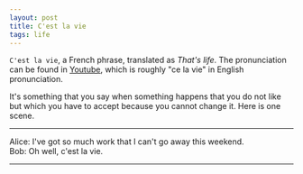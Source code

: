 ```yaml
---
layout: post
title: C'est la vie
tags: life
---
```


`C'est la vie`, a French phrase, translated as *That's life*. The pronunciation can be found in [Youtube](https://www.youtube.com/watch?v=pSPdtPQM9Xk&list=WL), which is roughly "ce la vie" in English pronunciation.

It's something that you say when something happens that you do not like but which you have to accept because you cannot change it. Here is one scene.

------

Alice: I've got so much work that I can't go away this weekend.    
Bob: Oh well, c'est la vie.

------


